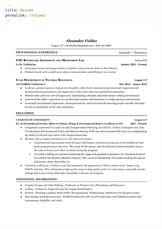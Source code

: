 ```yaml
---
title: Resume
permalink: /resume/
---
```

[![Resume](assets/_pdf/ONE-PAGE-RESUME.png)](assets/_pdfs/one_page_resume.pdf)
